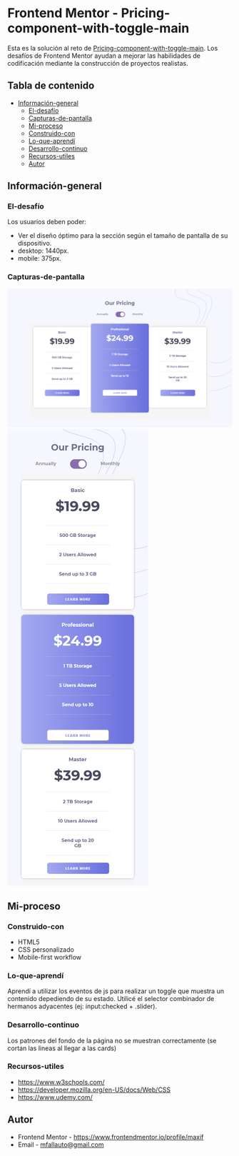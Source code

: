 # Frontend Mentor - Pricing-component-with-toggle-main
Esta es la solución al reto de [Pricing-component-with-toggle-main](https://www.frontendmentor.io/challenges/pricing-component-with-toggle-8vPwRMIC). Los desafíos de Frontend Mentor ayudan a mejorar las habilidades de codificación mediante la construcción de proyectos realistas.

## Tabla de contenido

- [Información-general](#Información-general)
  - [El-desafío](#El-desafío)
  - [Capturas-de-pantalla](#Capturas-de-pantalla)
  - [Mi-proceso](#Mi-proceso)
  - [Construido-con ](#Construido-con)
  - [Lo-que-aprendí](#Lo-que-aprendí)
  - [Desarrollo-continuo](#Desarrollo-continuo)
  - [Recursos-utiles](#Recursos-utiles)
  - [Autor](#Autor)


## Información-general

### El-desafío

Los usuarios deben poder:

- Ver el diseño óptimo para la sección según el tamaño de pantalla de su dispositivo.
- desktop: 1440px.
- mobile: 375px.

### Capturas-de-pantalla

![](./design/screenshot-desktop.png)
![](./design/screenshot-mobile.png)
 

## Mi-proceso

### Construido-con 

- HTML5
- CSS personalizado
- Mobile-first workflow


### Lo-que-aprendí

Aprendí a utilizar los eventos de js para realizar un toggle que muestra un contenido depediendo de su estado.
Utilicé el selector combinador de hermanos adyacentes (ej: input:checked + .slider).
 

### Desarrollo-continuo

Los patrones del fondo de la página no se muestran correctamente (se cortan las lineas al llegar a las cards)



### Recursos-utiles
- https://www.w3schools.com/
- https://developer.mozilla.org/en-US/docs/Web/CSS
- https://www.udemy.com/


## Autor

- Frontend Mentor - https://www.frontendmentor.io/profile/maxif
- Email - mfallauto@gmail.com

